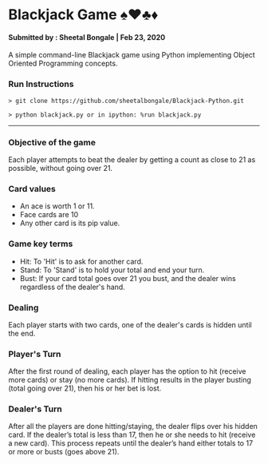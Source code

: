 # Blackjack Game ♠️♥️♣️♦️

#### Submitted by : Sheetal Bongale | Feb 23, 2020

A simple command-line Blackjack game using Python implementing Object Oriented Programming concepts.

### Run Instructions

`> git clone https://github.com/sheetalbongale/Blackjack-Python.git`

`> python blackjack.py or in ipython: %run blackjack.py`

- - -

### Objective of the game
Each player attempts to beat the dealer by getting a count as close to 21 as possible, without going over 21.

### Card values
- An ace is worth 1 or 11. 
- Face cards are 10
- Any other card is its pip value.

### Game key terms
- Hit: To 'Hit' is to ask for another card. 
- Stand: To 'Stand' is to hold your total and end your turn.
- Bust: If your card total goes over 21 you bust, and the dealer wins regardless of the dealer's hand.

### Dealing
Each player starts with two cards, one of the dealer's cards is hidden until the end.

### Player's Turn
After the first round of dealing, each player has the option to hit (receive more cards) or stay (no more cards). If hitting results in the player busting (total going over 21), then his or her bet is lost.

### Dealer's Turn
After all the players are done hitting/staying, the dealer flips over his hidden card. If the dealer’s total is less than 17, then he or she needs to hit (receive a new card). This process repeats until the dealer’s hand either totals to 17 or more or busts (goes above 21).

